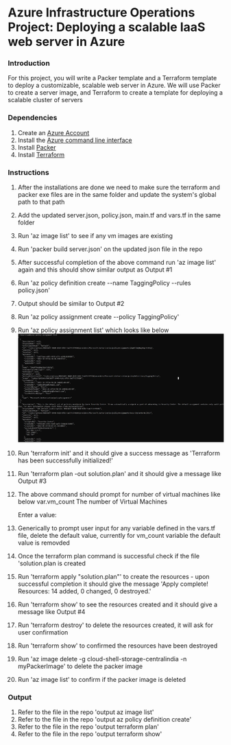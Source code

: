 # Azure Infrastructure Operations Project: Deploying a scalable IaaS web server in Azure

### Introduction
For this project, you will write a Packer template and a Terraform template to deploy a customizable, scalable web server in Azure. We will use Packer to create a server image, and Terraform to create a template for deploying a scalable cluster of servers

### Dependencies
1. Create an [Azure Account](https://portal.azure.com) 
2. Install the [Azure command line interface](https://docs.microsoft.com/en-us/cli/azure/install-azure-cli?view=azure-cli-latest)
3. Install [Packer](https://www.packer.io/downloads)
4. Install [Terraform](https://www.terraform.io/downloads.html)

### Instructions
1. After the installations are done we need to make sure the terraform and packer exe files are in the same folder and update the system's global path to that path
2. Add the updated server.json, policy.json, main.tf and vars.tf in the same folder
3. Run 'az image list' to see if any vm images are existing 
4. Run 'packer build server.json' on the updated json file in the repo
5. After successful completion of the above command run 'az image list' again and this should show similar output as Output #1
6. Run 'az policy definition create --name TaggingPolicy --rules policy.json'
7. Output should be similar to Output #2
8. Run 'az policy assignment create --policy TaggingPolicy'
9. Run 'az policy assignment list' which looks like below
   ![Policy Assignment](./policy_assignment.JPG)  
10. Run 'terraform init' and it should give a success message as 'Terraform has been successfully initialized!'
11. Run 'terraform plan -out solution.plan' and it should give a message like Output #3
12. The above command should prompt for number of virtual machines like below
    var.vm_count
    The number of Virtual Machines

    Enter a value:
13. Generically to prompt user input for any variable defined in the vars.tf file, delete the default value, currently for vm_count variable the default value is removded
14. Once the terraform plan command is successful check if the file 'solution.plan is created 
15. Run 'terraform apply "solution.plan"' to create the resources - upon successful completion it should give the message 'Apply complete! Resources: 14 added, 0 changed, 0 destroyed.'
16. Run 'terraform show' to see the resources created and it should give a message like Output #4
17. Run 'terraform destroy' to delete the resources created, it will ask for user confirmation
18. Run 'terraform show' to confirmed the resources have been destroyed
19. Run 'az image delete -g cloud-shell-storage-centralindia -n myPackerImage' to delete the packer image
20. Run 'az image list' to confirm if the packer image is deleted

### Output
1. Refer to the file in the repo 'output az image list'
2. Refer to the file in the repo 'output az policy definition create' 
3. Refer to the file in the repo 'output terraform plan'
4. Refer to the file in the repo 'output terraform show' 
